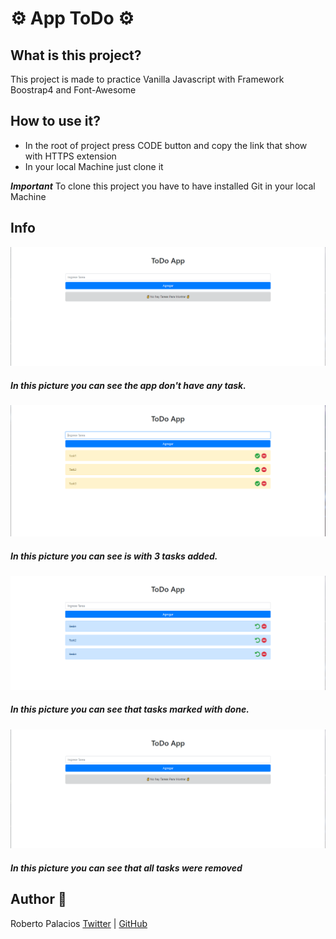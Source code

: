 # :gear: App ToDo :gear:

## What is this project?
This project is made to practice Vanilla Javascript with Framework Boostrap4 and Font-Awesome

## How to use it?
- In the root of project press CODE button and copy the link that show with HTTPS extension
- In your local Machine just clone it

***Important***
To clone this project you have to have installed Git in your local Machine

## Info
![App without any task](./images/picture1.PNG)
##### In this picture you can see the app don't have any task.

![Add Tasks](./images/picture2.PNG)
##### In this picture you can see is with 3 tasks added.

![Done Tasks](./images/picture3.PNG)
##### In this picture you can see that tasks marked with done.

![Remove Tasks](./images/picture1.PNG)
##### In this picture you can see that all tasks were removed

## Author :book:
Roberto Palacios [Twitter](https://twitter.com/robpalacios11) | [GitHub](https://github.com/robpalacios1)

